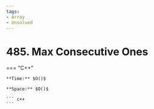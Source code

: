 ```yaml
---
tags:
- Array
- Unsolved
---
```



# 485. Max Consecutive Ones

=== "C++"

    **Time:** $O()$

    **Space:** $O()$

    ``` c++
    ```